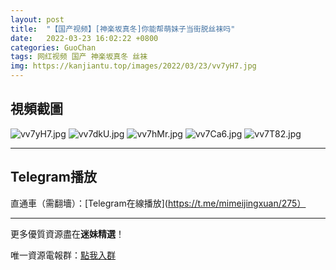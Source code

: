 ```yaml
---
layout: post
title:  "【国产视频】[神楽坂真冬]你能帮萌妹子当街脱丝袜吗"
date:   2022-03-23 16:02:22 +0800
categories: GuoChan
tags: 网红视频 国产 神楽坂真冬 丝袜
img: https://kanjiantu.top/images/2022/03/23/vv7yH7.jpg
---
```



## 視頻截圖

![vv7yH7.jpg](https://kanjiantu.top/images/2022/03/23/vv7yH7.jpg)
![vv7dkU.jpg](https://kanjiantu.top/images/2022/03/23/vv7dkU.jpg)
![vv7hMr.jpg](https://kanjiantu.top/images/2022/03/23/vv7hMr.jpg)
![vv7Ca6.jpg](https://kanjiantu.top/images/2022/03/23/vv7Ca6.jpg)
![vv7T82.jpg](https://kanjiantu.top/images/2022/03/23/vv7T82.jpg)

* * *
## Telegram播放

直通車（需翻墻）：[Telegram在線播放](https://t.me/mimeijingxuan/275）

* * *
更多優質資源盡在**迷妹精選**！

唯一資源電報群：[點我入群](https://t.me/mimeijingxuan)


